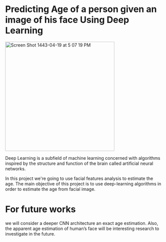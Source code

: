 # Predicting Age of a person given an image of his face Using Deep Learning


<img width="349" alt="Screen Shot 1443-04-19 at 5 07 19 PM" src="https://user-images.githubusercontent.com/72619886/143254543-53162c76-d09a-4c73-9de6-c2dc358a2852.png">

Deep Learning is a subfield of machine learning concerned with algorithms inspired by the structure and function of the brain called artificial neural networks.

In this project we're going to use facial features analysis to estimate the age. The main objective of this project is to use deep-learning algorithms in order to estimate the age from facial image.
# For future works
we will consider a deeper CNN architecture an exact age estimation. Also, the apparent age estimation of human’s face will be interesting research to investigate in the future.

